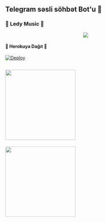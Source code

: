 <h2 align="centre">Telegram səsli söhbət Bot'u 🎵</h2>

### 🍁 **Ledy Music** 🍁
<p align="center">
  <img src="https://telegra.ph/file/e669d8ec6be16f4b7cc39.jpg">
</p> 

 


<h4>🔺 Herokuya Dağıt 🔻</h4>

[![Deploy](https://www.herokucdn.com/deploy/button.svg)](https://heroku.com/deploy?template=https://github.com/AzeMusic/LedyMusicBot)


  <a href="https://t.me/ledyplaylist"><img src="https://img.shields.io/badge/📱 Kanal%20-blue?&style=flat-square&logo=telegram" width=220px></a></p>
  ------
 <a href="https://t.me/SOQrup"><img src="https://img.shields.io/badge/🛠️ Dəstək%3F-blue?&style=flat-square&logo=telegram" width=220px></a></p>
